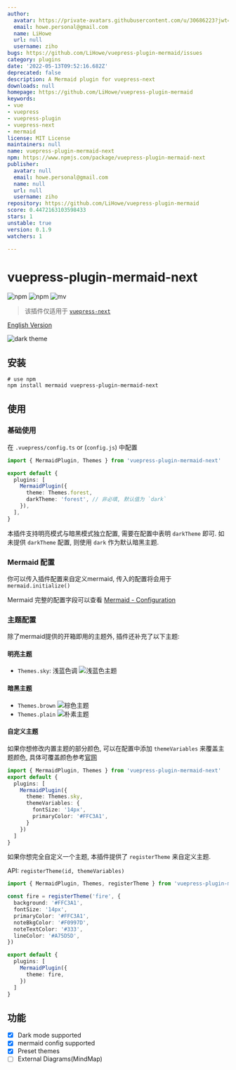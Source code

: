 ```yaml
---
author:
  avatar: https://private-avatars.githubusercontent.com/u/30686223?jwt=eyJhbGciOiJIUzI1NiIsInR5cCI6IkpXVCJ9.eyJpc3MiOiJnaXRodWIuY29tIiwiYXVkIjoicmF3LmdpdGh1YnVzZXJjb250ZW50LmNvbSIsImtleSI6ImtleTEiLCJleHAiOjE3MzQ2NTUyNjAsIm5iZiI6MTczNDY1NDA2MCwicGF0aCI6Ii91LzMwNjg2MjIzIn0.H9TOBCzaLzPRnd5aPUoXgqNgVjZDUFr-hbE_vqzk-qw&v=4
  email: howe.personal@gmail.com
  name: LiHowe
  url: null
  username: ziho
bugs: https://github.com/LiHowe/vuepress-plugin-mermaid/issues
category: plugins
date: '2022-05-13T09:52:16.682Z'
deprecated: false
description: A Mermaid plugin for vuepress-next
downloads: null
homepage: https://github.com/LiHowe/vuepress-plugin-mermaid
keywords:
- vue
- vuepress
- vuepress-plugin
- vuepress-next
- mermaid
license: MIT License
maintainers: null
name: vuepress-plugin-mermaid-next
npm: https://www.npmjs.com/package/vuepress-plugin-mermaid-next
publisher:
  avatar: null
  email: howe.personal@gmail.com
  name: null
  url: null
  username: ziho
repository: https://github.com/LiHowe/vuepress-plugin-mermaid
score: 0.4472163103598433
stars: 1
unstable: true
version: 0.1.9
watchers: 1

---
```


# vuepress-plugin-mermaid-next

![npm](https://img.shields.io/npm/v/vuepress-plugin-mermaid-next?style=flat-square)
![npm](https://img.shields.io/npm/dm/vuepress-plugin-mermaid-next?style=flat-square)
![mv](https://img.shields.io/static/v1?label=mermaid&message=^9.2.1&color=blue&style=flat-square)

> 该插件仅适用于 [`vuepress-next`](https://vuepress.github.io)

[English Version](./README_EN.md)

![dark theme](https://s2.loli.net/2023/01/13/NTaYjKcpb1L8wZt.gif)

## 安装

```shell
# use npm
npm install mermaid vuepress-plugin-mermaid-next
```

## 使用

### 基础使用

在 `.vuepress/config.ts` or (`config.js`) 中配置

```typescript
import { MermaidPlugin, Themes } from 'vuepress-plugin-mermaid-next'

export default {
  plugins: [
    MermaidPlugin({
      theme: Themes.forest,
      darkTheme: 'forest', // 非必填, 默认值为 `dark`
    }),
  ],
}
```

本插件支持明亮模式与暗黑模式独立配置, 需要在配置中表明 `darkTheme` 即可.
如未提供 `darkTheme` 配置, 则使用 `dark` 作为默认暗黑主题.

### Mermaid 配置

你可以传入插件配置来自定义mermaid, 传入的配置将会用于 `mermaid.initialize()`

Mermaid 完整的配置字段可以查看 [Mermaid - Configuration](https://mermaid-js.github.io/mermaid/#/./Setup?id=mermaidapi-configuration-defaults)

### 主题配置

除了mermaid提供的开箱即用的主题外, 插件还补充了以下主题:

#### 明亮主题

+ `Themes.sky`: 浅蓝色调
![浅蓝色主题](https://s2.loli.net/2023/01/13/e8Y3Rqu4KowCjN6.png)

#### 暗黑主题

+ `Themes.brown`
![棕色主题](https://s2.loli.net/2023/01/13/NGYc2A4e7BytmOR.png)
+ `Themes.plain`
![朴素主题](https://s2.loli.net/2023/01/16/XTPdMQw96qRnEfs.png)

#### 自定义主题

如果你想修改内置主题的部分颜色, 可以在配置中添加 `themeVariables` 来覆盖主题颜色, 具体可覆盖颜色参考[官网](https://mermaid.js.org/config/theming.html)

```ts
import { MermaidPlugin, Themes } from 'vuepress-plugin-mermaid-next'
export default {
  plugins: [
    MermaidPlugin({
      theme: Themes.sky,
      themeVariables: {
        fontSize: '14px',
        primaryColor: '#FFC3A1',
      }
    })
  ]
}
```

如果你想完全自定义一个主题, 本插件提供了 `registerTheme` 来自定义主题.

API: `registerTheme(id, themeVariables)`

```ts
import { MermaidPlugin, Themes, registerTheme } from 'vuepress-plugin-mermaid-next'

const fire = registerTheme('fire', {
  background: '#FFC3A1',
  fontSize: '14px',
  primaryColor: '#FFC3A1',
  noteBkgColor: '#F0997D',
  noteTextColor: '#333',
  lineColor: '#A75D5D',
})

export default {
  plugins: [
    MermaidPlugin({
      theme: fire,
    })
  ]
}
```

## 功能

+ [x] Dark mode supported
+ [x] mermaid config supported
+ [x] Preset themes
+ [ ] External Diagrams(MindMap)
